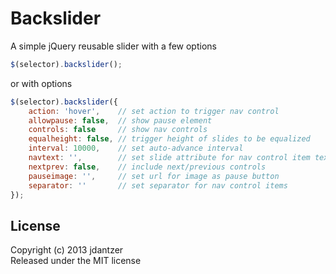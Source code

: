 Backslider
================================

A simple jQuery reusable slider with a few options

```javascript
$(selector).backslider();
```
or with options

```javascript
$(selector).backslider({
	action: 'hover',    // set action to trigger nav control
	allowpause: false,  // show pause element
	controls: false     // show nav controls
	equalheight: false, // trigger height of slides to be equalized
	interval: 10000,    // set auto-advance interval
	navtext: '',        // set slide attribute for nav control item text
	nextprev: false,    // include next/previous controls
	pauseimage: '',     // set url for image as pause button
	separator: ''       // set separator for nav control items
});
```

License
----------

Copyright (c) 2013 jdantzer  
Released under the MIT license  
